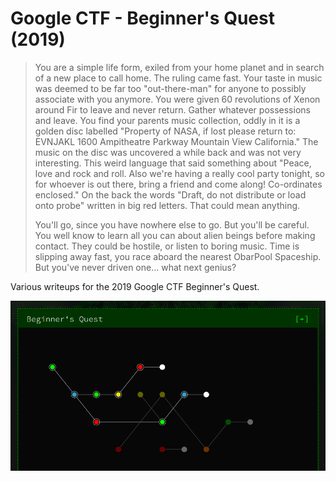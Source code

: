 # Google CTF - Beginner's Quest (2019)


>  You are a simple life form, exiled from your home planet and in search of a new place to call home. The ruling came fast. Your taste in music was deemed to be far too "out-there-man" for anyone to possibly associate with you anymore. You were given 60 revolutions of Xenon around Fir to leave and never return. Gather whatever possessions and leave. You find your parents music collection, oddly in it is a golden disc labelled "Property of NASA, if lost please return to: EVNJAKL 1600 Ampitheatre Parkway Mountain View California." The music on the disc was uncovered a while back and was not very interesting. This weird language that said something about "Peace, love and rock and roll. Also we're having a really cool party tonight, so for whoever is out there, bring a friend and come along! Co-ordinates enclosed." On the back the words "Draft, do not distribute or load onto probe" written in big red letters. That could mean anything.
> 
> You'll go, since you have nowhere else to go. But you'll be careful. You well know to learn all you can about alien beings before making contact. They could be hostile, or listen to boring music. Time is slipping away fast, you race aboard the nearest ObarPool Spaceship. But you've never driven one... what next genius? 

Various writeups for the 2019 Google CTF Beginner's Quest.


![path](images/path1.png)